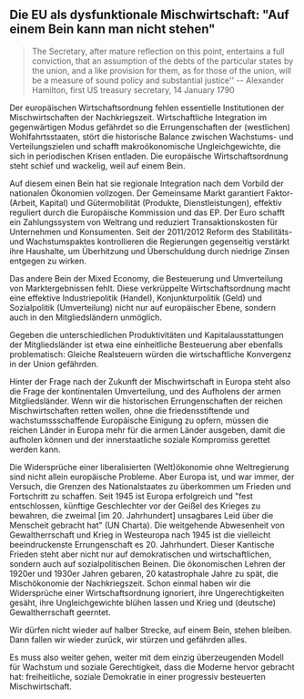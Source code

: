 ## Die EU als dysfunktionale Mischwirtschaft: "Auf einem Bein kann man nicht stehen"

> The Secretary, after mature reflection on this point, entertains a full conviction, that an assumption of the debts of the particular states by the union, and a like provision for them, as for those of the union, will be a measure of sound policy and substantial justice''
> -- Alexander Hamilton, first US treasury secretary, 14 January 1790

Der europäischen Wirtschaftsordnung fehlen essentielle Institutionen der Mischwirtschaften der Nachkriegszeit.
Wirtschaftliche Integration im gegenwärtigen Modus gefährdet so die Errungenschaften der (westlichen) Wohlfahrtsstaaten, stört die historische Balance zwischen Wachstums- und Verteilungszielen und schafft makroökonomische Ungleichgewichte, die sich in periodischen Krisen entladen.
Die europäische Wirtschaftsordnung steht schief und wackelig, weil auf einem Bein.

Auf diesem einen Bein hat sie regionale Integration nach dem Vorbild der nationalen Ökonomien vollzogen.
Der Gemeinsame Markt garantiert Faktor- (Arbeit, Kapital) und Gütermobilität (Produkte, Dienstleistungen), effektiv reguliert durch die Europäische Kommission und das EP.
Der Euro schafft ein Zahlungssystem von Weltrang und reduziert Transaktionskosten für Unternehmen und Konsumenten.
Seit der 2011/2012 Reform des Stabilitäts- und Wachstumspaktes kontrollieren die Regierungen gegenseitig verstärkt ihre Haushalte, um Überhitzung und Überschuldung durch niedrige Zinsen entgegen zu wirken.

Das andere Bein der Mixed Economy, die Besteuerung und Umverteilung von Marktergebnissen fehlt.
Diese verkrüppelte Wirtschaftsordnung macht eine effektive Industriepolitik (Handel), Konjunkturpolitik (Geld) und Sozialpolitik (Umverteilung) nicht nur auf europäischer Ebene, sondern auch in den Mitgliedsländern unmöglich.

Gegeben die unterschiedlichen Produktivitäten und Kapitalausstattungen der Mitgliedsländer ist etwa eine einheitliche Besteuerung aber ebenfalls problematisch:
Gleiche Realsteuern würden die wirtschaftliche Konvergenz in der Union gefährden.

Hinter der Frage nach der Zukunft der Mischwirtschaft in Europa steht also die Frage der kontinentalen Umverteilung, und des Aufholens der armen Mitgliedsländer.
Wenn wir die historischen Errungenschaften der reichen Mischwirtschaften retten wollen, ohne die friedensstiftende und wachstumssschaffende Europäische Einigung zu opfern, müssen die reichen Länder in Europa mehr für die armen Länder ausgeben, damit die aufholen können und der innerstaatliche soziale Kompromiss gerettet werden kann.

Die Widersprüche einer liberalisierten (Welt)ökonomie ohne Weltregierung sind nicht allein europäische Probleme.
Aber Europa ist, und war immer, der Versuch, die Grenzen des Nationalstaates zu überkommen um Frieden und Fortschritt zu schaffen.
Seit 1945 ist Europa erfolgreich und "fest entschlossen, künftige Geschlechter vor der Geißel des Krieges zu bewahren, die zweimal [im 20. Jahrhundert] unsagbares Leid über die Menscheit gebracht hat" (UN Charta).
Die weitgehende Abwesenheit von Gewaltherrschaft und Krieg in Westeuropa nach 1945 ist die vielleicht beeindruckenste Errungenschaft es 20. Jahrhundert.
Dieser Kantische Frieden steht aber nicht nur auf demokratischen und wirtschaftlichen, sondern auch auf sozialpolitischen Beinen.
Die ökonomischen Lehren der 1920er und 1930er Jahren gebaren, 20 katastrophale Jahre zu spät, die Mischökonomie der Nachkriegszeit.
Schon einmal haben wir die Widersprüche einer Wirtschaftsordnung ignoriert, ihre Ungerechtigkeiten gesäht, ihre Ungleichgewichte blühen lassen und Krieg und (deutsche) Gewaltherrschaft geerntet.

Wir dürfen nicht wieder auf halber Strecke, auf einem Bein, stehen bleiben.
Dann fallen wir wieder zurück, wir stürzen und gefährden alles.

Es muss also weiter gehen, weiter mit dem einzig überzeugenden Modell für Wachstum und soziale Gerechtigkeit, dass die Moderne hervor gebracht hat: freiheitliche, soziale Demokratie in einer progressiv besteuerten Mischwirtschaft.